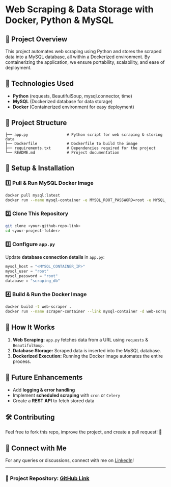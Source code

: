 # Web Scraping & Data Storage with Docker, Python & MySQL

## 📌 Project Overview
This project automates web scraping using Python and stores the scraped data into a MySQL database, all within a Dockerized environment. By containerizing the application, we ensure portability, scalability, and ease of deployment.

## 🚀 Technologies Used
- **Python** (requests, BeautifulSoup, mysql.connector, time)
- **MySQL** (Dockerized database for data storage)
- **Docker** (Containerized environment for easy deployment)

## 📂 Project Structure
```
├── app.py                 # Python script for web scraping & storing data
├── Dockerfile             # Dockerfile to build the image
├── requirements.txt       # Dependencies required for the project
└── README.md              # Project documentation
```

## 🔧 Setup & Installation
### 1️⃣ Pull & Run MySQL Docker Image
```sh
docker pull mysql:latest
docker run --name mysql-container -e MYSQL_ROOT_PASSWORD=root -e MYSQL_DATABASE=scraping_db -p 3306:3306 -d mysql:latest
```

### 2️⃣ Clone This Repository
```sh
git clone <your-github-repo-link>
cd <your-project-folder>
```

### 3️⃣ Configure `app.py`
Update **database connection details** in `app.py`:
```python
mysql_host = "<MYSQL_CONTAINER_IP>"
mysql_user = "root"
mysql_password = "root"
database = "scraping_db"
```

### 4️⃣ Build & Run the Docker Image
```sh
docker build -t web-scraper .
docker run --name scraper-container --link mysql-container -d web-scraper
```

## 📜 How It Works
1. **Web Scraping:** `app.py` fetches data from a URL using `requests` & `BeautifulSoup`.
2. **Database Storage:** Scraped data is inserted into the MySQL database.
3. **Dockerized Execution:** Running the Docker image automates the entire process.

## 📌 Future Enhancements
- Add **logging & error handling**
- Implement **scheduled scraping** with `cron` or `Celery`
- Create a **REST API** to fetch stored data

## 🛠 Contributing
Feel free to fork this repo, improve the project, and create a pull request! 🚀

## 📩 Connect with Me
For any queries or discussions, connect with me on [LinkedIn](https://www.linkedin.com/in/dipakrasal2009/)!

---

### 📌 **Project Repository:** [GitHub Link](https://github.com/dipakrasal2009/Web_Scraper_Python)


